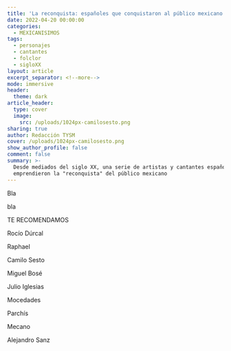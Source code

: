 ```yaml
---
title: 'La reconquista: españoles que conquistaron al público mexicano'
date: 2022-04-20 00:00:00
categories:
  - MEXICANISIMOS
tags:
  - personajes
  - cantantes
  - folclor
  - sigloXX
layout: article
excerpt_separator: <!--more-->
mode: immersive
header:
  theme: dark
article_header:
  type: cover
  image:
    src: /uploads/1024px-camilosesto.png
sharing: true
author: Redacción TYSM
cover: /uploads/1024px-camilosesto.png
show_author_profile: false
comment: false
summary: >-
  Desde mediados del siglo XX, una serie de artistas y cantantes españoles
  emprendieron la "reconquista" del público mexicano
---
```

Bla

bla

TE RECOMENDAMOS

Rocío Dúrcal

Raphael

Camilo Sesto

Miguel Bosé

Julio Iglesias

Mocedades

Parchís

Mecano

Alejandro Sanz